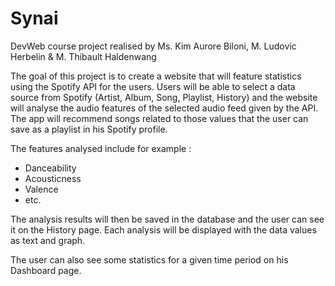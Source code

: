 # Synai

DevWeb course project realised by Ms. Kim Aurore Biloni, M. Ludovic Herbelin &  M. Thibault Haldenwang

The goal of this project is to create a website that will feature statistics using the Spotify API for the users. Users will be able to select a data source from Spotify (Artist, Album, Song, Playlist, History) and the website will analyse the audio features of the selected audio feed given by the API. The app will recommend songs related to those values that the user can save as a playlist in his Spotify profile.

The features analysed include for example :
- Danceability
- Acousticness
- Valence
- etc.

The analysis results will then be saved in the database and the user can see it on the History page. Each analysis will be displayed with the data values as text and graph.

The user can also see some statistics for a given time period on his Dashboard page.
